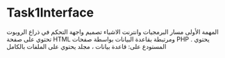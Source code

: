 # Task1Interface
المهمة الأولى مسار البرمجيات وانترنت الاشياء تصميم واجهة التحكم في ذراع الروبوت تحتوي على  صفحة HTML ومرتبطة بقاعدة البيانات بواسطة صفحات PHP .
 يحتوي المستودع على: قاعدة بيانات ، مجلد يحتوي على الملفات بالكامل  
